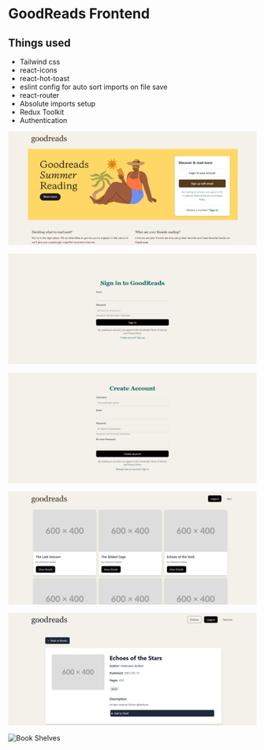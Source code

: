 # GoodReads Frontend

## Things used 
- Tailwind css
- react-icons
- react-hot-toast
- eslint config for auto sort imports on file save
- react-router
- Absolute imports setup
- Redux Toolkit
- Authentication

![Home Page](src/Assets/image.png)

![Signin page](src/Assets/image-3.png)

![SignUp Page](src/Assets/image-4.png)

![Dashboard](src/Assets/image-1.png)

![Book Description](src/Assets/image-2.png)

![Book Shelves](image-5.png)
